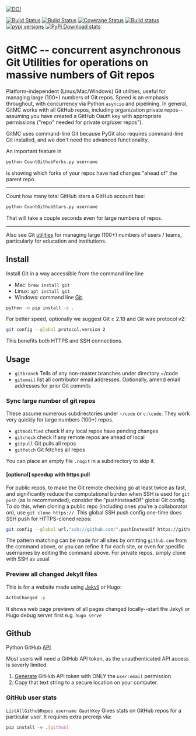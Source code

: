 [![DOI](https://zenodo.org/badge/DOI/10.5281/zenodo.2592584.svg)](https://doi.org/10.5281/zenodo.2592584)

[![Build Status](https://dev.azure.com/mhirsch0512/GitMC/_apis/build/status/scivision.gitMC?branchName=master)](https://dev.azure.com/mhirsch0512/GitMC/_build/latest?definitionId=2&branchName=master)
[![Build Status](https://travis-ci.org/scivision/gitMC.svg?branch=master)](https://travis-ci.org/scivision/gitMC)
[![Coverage Status](https://coveralls.io/repos/github/scivision/gitMC/badge.svg?branch=master)](https://coveralls.io/github/scivision/gitMC?branch=master)
[![Build status](https://ci.appveyor.com/api/projects/status/co2em7skpsu0p8r3?svg=true)](https://ci.appveyor.com/project/scivision/gitmc)
[![pypi versions](https://img.shields.io/pypi/pyversions/gitutils.svg)](https://pypi.python.org/pypi/gitutils)
[![PyPi Download stats](http://pepy.tech/badge/gitutils)](http://pepy.tech/project/gitutils)

# GitMC -- concurrent asynchronous Git Utilities for operations on massive numbers of Git repos

Platform-independent (Linux/Mac/Windows) Git utilities, useful for managing large (100+) numbers of Git repos.
Speed is an emphasis throughout, with concurrency via Python `asyncio` and pipelining.
In general, GitMC works with all GitHub repos, including organization private repos--assuming you have created a GitHub Oauth key with appropriate permissions ("repo" needed for private org/user repos").

GitMC uses command-line Git because PyGit also requires command-line Git installed, and we don't need the advanced functionality.

An important feature in
```sh
python CountGithubForks.py username
```
is showing which forks of your repos have had changes "ahead of" the parent repo.

---

Count how many total GitHub stars a GitHub account has:

```sh
python CountGithubStars.py username
```

That will take a couple seconds even for large numbers of repos.

---

Also see Git [utilities](https://github.com/scivision/gitedu) for managing large (100+) numbers of users / teams, particularly for education and institutions.

## Install

Install Git in a way accessible from the command line line

-   Mac: `brew install git`
-   Linux: `apt install git`
-   Windows: command line [Git](https://git-scm.com/download/win).

```sh
python -m pip install -e .
```

For better speed, optionally we suggest Git &ge; 2.18 and Git wire protocol v2:
```sh
git config --global protocol.version 2
```
This benefits both HTTPS and SSH connections.

## Usage

* `gitbranch` Tells of any non-master branches under directory ~/code
* `gitemail` list all contributor email addresses. Optionally, amend email addresses for prior Git commits

### Sync large number of git repos

These assume numerous subdirectories under `~/code` or `c:\code`.
They work very quickly for large numbers (100+) repos.


* `gitmodified` check if any local repos have pending changes
* `gitcheck` check if any remote repos are ahead of local
* `gitpull` Git pulls all repos
* `gitfetch` Git fetches all repos

You can place an empty file `.nogit` in a subdirectory to skip it.


#### [optional] speedup with https pull
For public repos, to make the Git remote checking go at least twice as fast, and significantly reduce the computational burden when SSH is used for `git push` (as is recommended), consider the "pushInsteadOf" global Git config.
To do this, when cloning a public repo (including ones you're a collaborator on), use `git clone https://`.
This global SSH push config one-time does SSH push for HTTPS-cloned repos:
```sh
git config --global url."ssh://github.com/".pushInsteadOf https://github.com/
```
The pattern matching can be made for all sites by omitting `github.com` from the command above, or you can refine it for each site, or even for specific usernames by editing the command above.
For private repos, simply clone with SSH as usual


### Preview all changed Jekyll files

This is for a website made using
[Jekyll](https://www.scivision.dev/create-jekyll-github-pages-website)
or Hugo:
```sh
ActOnChanged -p
```

It shows web page previews of all pages changed locally--start the Jekyll or Hugo debug server first e.g. `hugo serve`

## Github
Python GitHub [API](https://pypi.org/project/PyGithub/)

Most users will need a GitHub API token, as the unauthenticated API access is severly limited.

1. [Generate](https://github.com/settings/tokens) GitHub API token with ONLY the `user:email` permission.
2. Copy that text string to a secure location on your computer.

### GitHub user stats

`ListAllGithubRepos username OauthKey`
Gives stats on GitHub repos for a particular user.
It requires extra prereqs via:
```sh
pip install -e .[github]
```
